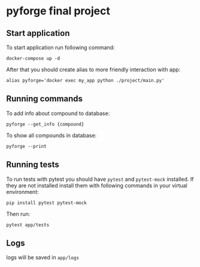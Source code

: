 # pyforge final project

## Start application

To start application run following command:
```
docker-compose up -d
```

After that you should create alias to more friendly interaction with app:
```
alias pyforge='docker exec my_app python ./project/main.py'
```

## Running commands

To add info about compound to database:
```
pyforge --get_info {compound}
```

To show all compounds in database:
```
pyforge --print
```


## Running tests 
To run tests with pytest you should have `pytest` and `pytest-mock` installed.
If they are not installed install them with following commands in your virtual environment:
```
pip install pytest pytest-mock
```

Then run:
```
pytest app/tests
```


## Logs
logs will be saved in `app/logs`
